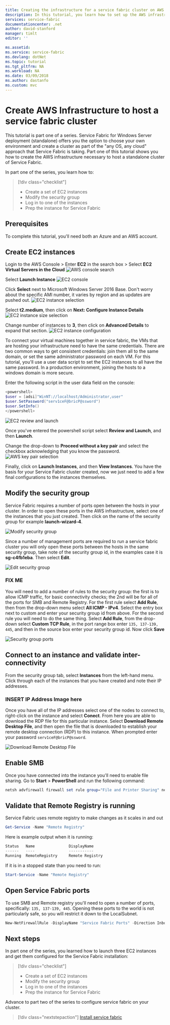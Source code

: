 ```yaml
---
title: Creating the infrastructure for a service fabric cluster on AWS - Azure Service Fabric | Microsoft Docs
description: In this tutorial, you learn how to set up the AWS infrastructure to run a service fabric cluster.
services: service-fabric
documentationcenter: .net
author: david-stanford
manager: timlt
editor: ''

ms.assetid: 
ms.service: service-fabric
ms.devlang: dotNet
ms.topic: tutorial
ms.tgt_pltfrm: NA
ms.workload: NA
ms.date: 03/09/2018
ms.author: dastanfo
ms.custom: mvc
---
```

# Create AWS Infrastructure to host a service fabric cluster

This tutorial is part one of a series.  Service Fabric for Windows Server deployment (standalone) offers you the option to choose your own environment and create a cluster as part of the "any OS, any cloud" approach that Service Fabric is taking. Part one of this tutorial shows you how to create the AWS infrastructure necessary to host a standalone cluster of Service Fabric.

In part one of the series, you learn how to:

> [!div class="checklist"]
> * Create a set of EC2 instances
> * Modify the security group
> * Log in to one of the instances
> * Prep the instance for Service Fabric

## Prerequisites

To complete this tutorial, you'll need both an Azure and an AWS account.

## Create EC2 instances

Login to the AWS Console > Enter **EC2** in the search box > Select **EC2 Virtual Servers in the Cloud**
![AWS console search][aws-console]

Select **Launch Instance**
![EC2 console][aws-ec2console]

Click **Select** next to Microsoft Windows Server 2016 Base. Don't worry about the specific AMI number, it varies by region and as updates are pushed out.
![EC2 instance selection][aws-ec2instance]

Select **t2.medium**, then click on **Next: Configure Instance Details**
![EC2 instance size selection][aws-ec2size]

Change number of instances to **3**, then click on **Advanced Details** to expand that section.
![EC2 instance configuration][aws-ec2configure]

To connect your virtual machines together in service fabric, the VMs that are hosting your infrastructure need to have the same credentials.  There are two common ways to get consistent credentials: join them all to the same domain, or set the same administrator password on each VM.  For this tutorial, you'll use a user data script to set the EC2 instances to all have the same password.  In a production environment, joining the hosts to a windows domain is more secure.

Enter the following script in the user data field on the console:

```powershell
<powershell>
$user = [adsi]"WinNT://localhost/Administrator,user"
$user.SetPassword("serv1ceF@bricP@ssword")
$user.SetInfo()
</powershell>
```

![EC2 review and launch][aws-ec2configure2]

Once you've entered the powershell script select **Review and Launch**, and then **Launch**.

Change the drop-down to **Proceed without a key pair** and select the checkbox acknowledging that you know the password.
![AWS key pair selection][aws-keypair]

Finally, click on **Launch Instances**, and then **View Instances**.  You have the basis for your Service Fabric cluster created, now we just need to add a few final configurations to the instances themselves.

## Modify the security group

Service Fabric requires a number of ports open between the hosts in your cluster. In order to open these ports in the AWS infrastructure, select one of the instances that you just created. Then click on the name of the security group for example **launch-wizard-4**.

![Modify security group][aws-ec2security]

Since a number of management ports are required to run a service fabric cluster you will only open these ports between the hosts in the same security group, take note of the security group id, in the examples case it is **sg-c4fb1eba**.  Then select **Edit**.

![Edit security group][aws-ec2securityedit]

### FIX ME

You will need to add a number of rules to the security group: the first is to allow ICMP traffic, for basic connectivity checks; the 2nd will be for all of the ports for SMB and Remote Registry. For the first rule select **Add Rule**, then from the drop-down menu select **All ICMP - IPv4**. Select the entry box next to custom and enter your security group id from above. For the second rule you will need to do the same thing.  Select **Add Rule**, from the drop-down select **Custom TCP Rule**, in the port range box enter `135, 137-139, 445`, and then in the source box enter your security group id.  Now click **Save**

![Security group ports][aws-ec2securityports]

## Connect to an instance and validate inter-connectivity

From the security group tab, select **Instances** from the left-hand menu.  Click through each of the instances that you have created and note their IP addresses.

### INSERT IP Address Image here

Once you have all of the IP addresses select one of the nodes to connect to, right-click on the instance and select **Conect**.  From here you are able to download the RDP file for this particular instance.  Select **Download Remote Desktop File**, and then open the file that is downloaded to establish your remote desktop connection (RDP) to this instance.  When prompted enter your password `serv1ceF@bricP@ssword`.

![Download Remote Desktop File][aws-rdp]

## Enable SMB

Once you have connected into the instance you'll need to enable file sharing.  Go to **Start** > **PowerShell** and run the following command:

```powershell
netsh advfirewall firewall set rule group="File and Printer Sharing" new enable=Yes
```

## Validate that Remote Registry is running

Service Fabric uses remote registry to make changes as it scales in and out

```powershell
Get-Service -Name "Remote Registry"
```

Here is example output when it is running:

```powershell
Status   Name               DisplayName
------   ----               -----------
Running  RemoteRegistry     Remote Registry
```

If it is in a stopped state than you need to run:

```powershell
Start-Service -Name "Remote Registry"
```

## Open Service Fabric ports 

To use SMB and Remote registry you'll need to open a number of ports, specifically: `135, 137-139, 445`. Opening these ports to the world is not particularly safe, so you will restrict it down to the LocalSubnet.

```powershell
New-NetFirewallRule -DisplayName "Service Fabric Ports" -Direction Inbound -Action Allow -RemoteAddress LocalSubnet -Protocol TCP -LocalPort 135, 137-139, 445
```

## Next steps

In part one of the series, you learned how to launch three EC2 instances and get them configured for the Service Fabric installation:

> [!div class="checklist"]
> * Create a set of EC2 instances
> * Modify the security group
> * Log in to one of the instances
> * Prep the instance for Service Fabric

Advance to part two of the series to configure service fabric on your cluster.

> [!div class="nextstepaction"]
> [Install service fabric](standalone-tutorial-create-service-fabric-cluster.md)

<!-- IMAGES -->
[aws-console]: ./media/service-fabric-tutorial-standalone-cluster/aws-console.png
[aws-ec2console]: ./media/service-fabric-tutorial-standalone-cluster/aws-ec2console.png
[aws-ec2instance]: ./media/service-fabric-tutorial-standalone-cluster/aws-ec2instance.png
[aws-ec2size]: ./media/service-fabric-tutorial-standalone-cluster/aws-ec2size.png
[aws-ec2configure]: ./media/service-fabric-tutorial-standalone-cluster/aws-ec2configure.png
[aws-ec2configure2]: ./media/service-fabric-tutorial-standalone-cluster/aws-ec2configure2.png
[aws-keypair]: ./media/service-fabric-tutorial-standalone-cluster/aws-keypair.png
[aws-rdp]: ./media/service-fabric-tutorial-standalone-cluster/aws-rdp.png
[aws-ec2security]: ./media/service-fabric-tutorial-standalone-cluster/aws-ec2security.png
[aws-ec2securityedit]: ./media/service-fabric-tutorial-standalone-cluster/aws-ec2securityedit.png
[aws-ec2securityports]: ./media/service-fabric-tutorial-standalone-cluster/aws-ec2securityports.png

<!-- https://docs.microsoft.com/en-us/azure/service-fabric/service-fabric-cluster-standalone-deployment-preparation -->